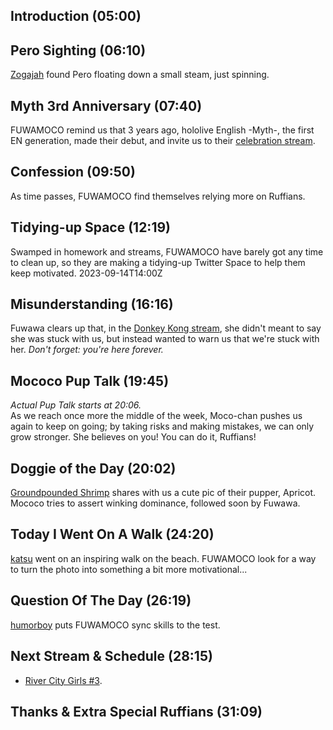 ## Introduction (05:00)

## Pero Sighting  (06:10)

[Zogajah](https://twitter.com/zogajah/status/1697460559141343503) found Pero floating down a small steam, just spinning.

## Myth 3rd Anniversary (07:40)

FUWAMOCO remind us that 3 years ago, hololive English -Myth-, the first EN generation, made their debut, and invite us to their [celebration stream](https://youtu.be/gYEsfr1Y-CI).

## Confession (09:50)

As time passes, FUWAMOCO find themselves relying more on Ruffians.

## Tidying-up Space (12:19)

Swamped in homework and streams, FUWAMOCO have barely got any time to clean up, so they are making a tidying-up Twitter Space to help them keep motivated. 2023-09-14T14:00Z

## Misunderstanding (16:16)

Fuwawa clears up that, in the [Donkey Kong stream](https://youtu.be/ndNZ1ClWZ6g), she didn't meant to say she was stuck with us, but instead wanted to warn us that we're stuck with her. *Don't forget: you're here forever.*

## Mococo Pup Talk (19:45)

*Actual Pup Talk starts at 20:06.*  
As we reach once more the middle of the week, Moco-chan pushes us again to keep on going; by taking risks and making mistakes, we can only grow stronger. She believes on you! You can do it, Ruffians!

## Doggie of the Day (20:02)

[Groundpounded Shrimp](https://twitter.com/Loc_Panda/status/1691828105336483884) shares with us a cute pic of their pupper, Apricot. Mococo tries to assert winking dominance, followed soon by Fuwawa.

## Today I Went On A Walk (24:20)

[katsu](https://twitter.com/katsupantsu/status/1699085182396162443) went on an inspiring walk on the beach. FUWAMOCO look for a way to turn the photo into something a bit more motivational...

## Question Of The Day (26:19)

[humorboy](https://vxtwitter.com/2humorboy/status/1694187446320418898) puts FUWAMOCO sync skills to the test.

## Next Stream & Schedule (28:15)

* [River City Girls #3](https://youtu.be/83nCZ3DPUJo).

## Thanks & Extra Special Ruffians (31:09)
